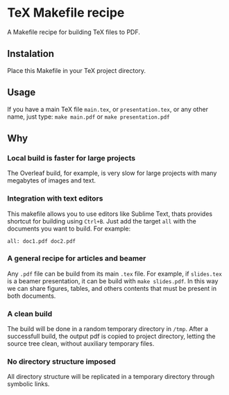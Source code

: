 # TeX Makefile recipe

A Makefile recipe for building TeX files to PDF.

## Instalation

Place this Makefile in your TeX project directory.

## Usage

If you have a main TeX file `main.tex`, or `presentation.tex`, or any other name, just type: `make main.pdf` or `make presentation.pdf`

## Why

### Local build is faster for large projects

The Overleaf build, for example, is very slow for large projects with many megabytes of images and text.

### Integration with text editors

This makefile allows you to use editors like Sublime Text, thats provides shortcut for building using `Ctrl+B`. Just add the target `all` with the documents you want to build. For example:

`all: doc1.pdf doc2.pdf`

### A general recipe for articles and beamer

Any `.pdf` file can be build from its main `.tex` file. For example, if `slides.tex` is a beamer presentation, it can be build with `make slides.pdf`. In this way we can share figures, tables, and others contents that must be present in both documents.

### A clean build

The build will be done in a random temporary directory in `/tmp`. After a successfull build, the output pdf is copied to project directory, letting the source tree clean, without auxiliary temporary files. 

### No directory structure imposed

All directory structure will be replicated in a temporary directory through symbolic links.